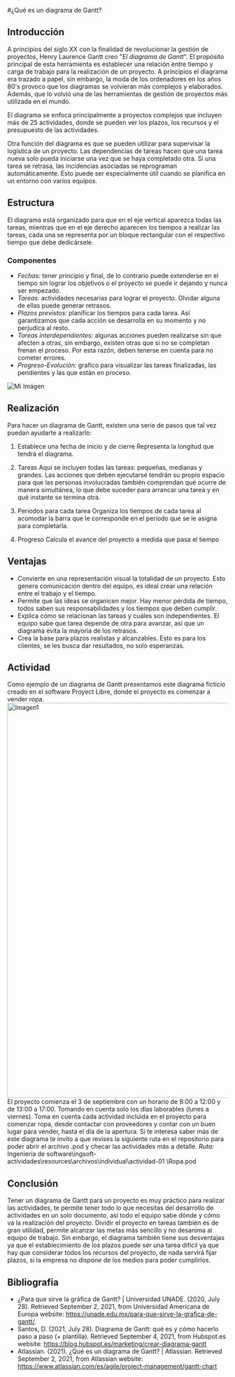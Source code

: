 #¿Qué es un diagrama de Gantt?

## Introducción

A principios del siglo XX con la finalidad de revolucionar la gestión de proyectos, Henry Laurence Gantt creo "*El diagrama de Gantt*". El propósito principal de esta herramienta es establecer una relación entre tiempo y carga de trabajo para la realización de un proyecto. A principios el diagrama era trazado a papel, sin embargo, la moda de los ordenadores en los años 80's provoco que los diagramas se volvieran más complejos y elaborados. Además, que lo volvió una de las herramientas de gestión de proyectos más utilizada en el mundo.

El diagrama se enfoca principalmente a proyectos complejos que incluyen más de 25 actividades, donde se pueden ver los plazos, los recursos y el presupuesto de las actividades.

Otra función del diagrama es que se pueden utilizar para supervisar la logística de un proyecto. Las dependencias de tareas hacen que una tarea nueva solo pueda iniciarse una vez que se haya completado otra. Si una tarea se retrasa, las incidencias asociadas se reprograman automáticamente. Esto puede ser especialmente útil cuando se planifica en un entorno con varios equipos.


## Estructura 

El diagrama está organizado para que en el eje vertical aparezca todas las tareas, mientras que en el eje derecho aparecen los tiempos a realizar las tareas, cada una se representa por un bloque rectangular con el respectivo tiempo que debe dedicársele. 

### Componentes
- *Fechas:* tener principio y final, de lo contrario puede extenderse en el tiempo sin lograr los objetivos o el proyecto se puede ir dejando y nunca ser empezado.
- *Tareas:*  actividades necesarias para lograr el proyecto. Olvidar alguna de ellas puede generar retrasos.
- *Plazos previstos:*  planificar los tiempos para cada tarea. Así garantizamos que cada acción se desarrolla en su momento y no perjudica al resto.
- *Tareas interdependientes:* algunas acciones pueden realizarse sin que afecten a otras, sin embargo, existen otras que si no se completan frenan el proceso. Por esta razón, deben tenerse en cuenta para no cometer errores.
- *Progreso-Evolución:* grafico para visualizar las tareas finalizadas, las pendientes y las que están en proceso.

![Mi Imágen](/archivos/individual/actividad-01/gantt.png)

## Realización

Para hacer un diagrama de Gantt, existen una serie de pasos que tal vez puedan ayudarte a realizarlo:
1. Establece una fecha de inicio y de cierre
Representa la longitud que tendrá el diagrama.

2. Tareas
Aquí se incluyen todas las tareas: pequeñas, medianas y grandes. Las acciones que deben ejecutarse tendrán su propio espacio para que las personas involucradas también comprendan qué ocurre de manera simultánea, lo que debe suceder para arrancar una tarea y en qué instante se termina otra.


3. Periodos para cada tarea
Organiza los tiempos de cada tarea al acomodar la barra que le corresponde en el periodo que se le asigna para completarla.

4. Progreso
Calcula el avance del proyecto a medida que pasa el tiempo

## Ventajas

- Convierte en una representación visual la totalidad de un proyecto.
Esto genera comunicación dentro del equipo, es ideal crear una relación entre el trabajo y el tiempo.
- Permite que las ideas se organicen mejor.
Hay menor pérdida de tiempo, todos saben sus responsabilidades y los tiempos que deben cumplir.
- Explica cómo se relacionan las tareas y cuáles son independientes.
El equipo sabe que tarea depende de otra para avanzar, así que un diagrama evita la mayoría de los retrasos.
- Crea la base para plazos realistas y alcanzables.
Esto es para los clientes, se les busca dar resultados, no solo esperanzas.

## Actividad
Como ejemplo de un diagrama de Gantt presentamos este diagrama ficticio creado en el software Proyect Libre, donde el proyecto es comenzar a vender ropa.
<img src="/archivos/individual/actividad-01/ganttpropio.png" alt="Imagen1" width="900"/>
El proyecto comienza el 3 de septiembre con un horario de 8:00 a 12:00 y de 13:00 a 17:00. Tomando en cuenta solo los días laborables (lunes a viernes). Toma en cuenta cada actividad incluida en el proyecto para comenzar ropa, desde contactar con proveedores y contar con un buen lugar para vender, hasta el día de la apertura.
Si te interesa saber más de este diagrama te invito a que revises la siguiente ruta en el repositorio para poder abrir el archivo .pod y checar las actividades más a detalle.
*Ruta:* Ingenieria de software\ingsoft-actividades\resources\archivos\individual\actividad-01
\Ropa.pod

## Conclusión 

Tener un diagrama de Gantt para un proyecto es muy práctico para realizar las actividades, te permite tener todo lo que necesitas del desarrollo de actividades en un solo documento, así todo el equipo sabe dónde y cómo va la realización del proyecto.
Dividir el proyecto en tareas también es de gran utilidad, permite alcanzar las metas más sencillo y no desanima al equipo de trabajo.
Sin embargo, el diagrama también tiene sus desventajas ya que el establecimiento de los plazos puede ser una tarea difícil ya que hay que considerar todos los recursos del proyecto, de nada servirá fijar plazos, si la empresa no dispone de los medios para poder cumplirlos.

## Bibliografia
- ¿Para que sirve la gráfica de Gantt? | Universidad UNADE. (2020, July 28). Retrieved September 2, 2021, from Universidad Americana de Europa website: https://unade.edu.mx/para-que-sirve-la-grafica-de-gantt/.
- Santos, D. (2021, July 28). Diagrama de Gantt: qué es y cómo hacerlo paso a paso (+ plantilla). Retrieved September 4, 2021, from Hubspot.es website: https://blog.hubspot.es/marketing/crear-diagrama-gantt
- Atlassian. (2021). ¿Qué es un diagrama de Gantt? | Atlassian. Retrieved September 2, 2021, from Atlassian website: https://www.atlassian.com/es/agile/project-management/gantt-chart

‌